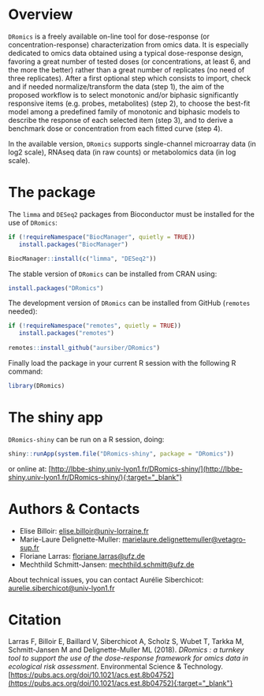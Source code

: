 # Overview
`DRomics` is a freely available on-line tool for dose-response (or concentration-response) characterization from omics data. It is especially dedicated to omics data obtained using a typical dose-response design, favoring a great number of tested doses (or concentrations, at least 6, and the more the better) rather than a great number of replicates (no need of three replicates). After a first optional step which consists to import, check and if needed normalize/transform the data (step 1), the aim of the proposed workflow is to select monotonic and/or biphasic significantly responsive items (e.g. probes, metabolites) (step 2), to choose the best-fit model among a predefined family of monotonic and biphasic models to describe the response of each selected item (step 3), and to derive a benchmark dose or concentration from each fitted curve (step 4).

In the available version, `DRomics` supports single-channel microarray data (in log2 scale), RNAseq data (in raw counts) or metabolomics data (in log scale).


# The package 
The `limma` and `DESeq2` packages from Bioconductor must be installed for the use of `DRomics`:

```r
if (!requireNamespace("BiocManager", quietly = TRUE))
   install.packages("BiocManager")

BiocManager::install(c("limma", "DESeq2"))
```

The stable version of `DRomics` can be installed from CRAN using:
```r
install.packages("DRomics")
```

The development version of `DRomics` can be installed from GitHub (`remotes` needed):
```r
if (!requireNamespace("remotes", quietly = TRUE))
   install.packages("remotes")
   
remotes::install_github("aursiber/DRomics")
``` 

Finally load the package in your current R session with the following R command:
```r
library(DRomics)
```

# The shiny app 
`DRomics-shiny` can be run on a R session, doing:
```r
shiny::runApp(system.file("DRomics-shiny", package = "DRomics"))
```

or online at:
[http://lbbe-shiny.univ-lyon1.fr/DRomics-shiny/](http://lbbe-shiny.univ-lyon1.fr/DRomics-shiny/){:target="_blank"}


# Authors & Contacts
- Elise Billoir: elise.billoir@univ-lorraine.fr
- Marie-Laure Delignette-Muller: marielaure.delignettemuller@vetagro-sup.fr
- Floriane Larras: floriane.larras@ufz.de
- Mechthild Schmitt-Jansen: mechthild.schmitt@ufz.de

About technical issues, you can contact Aurélie Siberchicot: aurelie.siberchicot@univ-lyon1.fr


# Citation
Larras F, Billoir E, Baillard V, Siberchicot A, Scholz S, Wubet T, Tarkka M, Schmitt-Jansen M and Delignette-Muller ML (2018). 
*DRomics : a turnkey tool to support the use of the dose-response framework for omics data in ecological risk assessment*. 
Environmental Science & Technology. 
[https://pubs.acs.org/doi/10.1021/acs.est.8b04752](https://pubs.acs.org/doi/10.1021/acs.est.8b04752){:target="_blank"}
